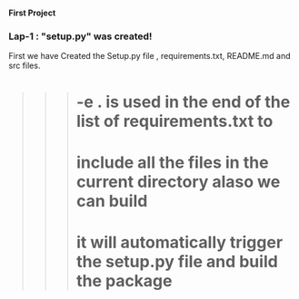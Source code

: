 #### First Project 

### Lap-1 : "setup.py" was created! 
First we have Created the Setup.py file , requirements.txt, README.md and src files.
>>> # -e . is used in the end of the list of requirements.txt to 
>>> # include all the files in the current directory alaso we can build
>>> # it will automatically trigger the setup.py file and build the package
>>> # 

